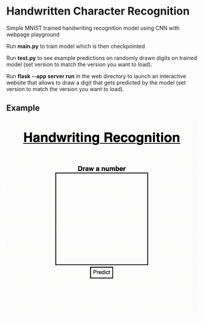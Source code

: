 # Handwritten Character Recognition
Simple MNIST trained handwriting recognition model using CNN with webpage playground

Run **main.py** to train model which is then checkpointed

Run **test.py** to see example predictions on randomly drawn digits on trained model (set version to match the version you want to load).

Run **flask --app server run** in the web directory to launch an interactive website that allows to draw a digit that gets predicted by the model (set version to match the version you want to load).

## Example

![](https://github.com/mathis98/handwriting/blob/main/example%20recording.gif)
